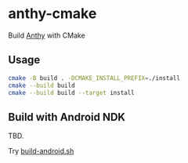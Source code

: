 # anthy-cmake

Build [Anthy](https://github.com/fujiwarat/anthy-unicode) with CMake

## Usage

```sh
cmake -B build . -DCMAKE_INSTALL_PREFIX=./install
cmake --build build
cmake --build build --target install
```

## Build with Android NDK

TBD.

Try [build-android.sh](./build-android.sh)

